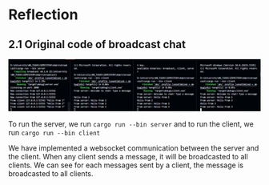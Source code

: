 # Reflection 

## 2.1 Original code of broadcast chat

![](./2.1.png)

To run the server, we run `cargo run --bin server` and to run the client, we run `cargo run --bin client` 

We have implemented a websocket communication between the server and the client. When any client sends a message, it will be broadcasted to all clients. We can see for each messages sent by a client, the message is broadcasted to all clients.